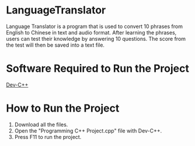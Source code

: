 # LanguageTranslator
Language Translator is a program that is used to convert 10 phrases from English to Chinese in text and audio format. After learning the phrases, users can test their knowledge by answering 10 questions. The score from the test will then be saved into a text file. 

# Software Required to Run the Project 
[Dev-C++](https://sourceforge.net/projects/orwelldevcpp/)

# How to Run the Project
1) Download all the files.
2) Open the "Programming C++ Project.cpp" file with Dev-C++.
3) Press F11 to run the project. 
